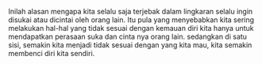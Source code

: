 Inilah alasan mengapa kita selalu saja terjebak dalam lingkaran selalu ingin disukai atau dicintai oleh orang lain. Itu pula yang menyebabkan kita sering melakukan hal-hal yang tidak sesuai dengan kemauan diri kita hanya untuk mendapatkan perasaan suka dan cinta nya orang lain. sedangkan di satu sisi, semakin kita menjadi tidak sesuai dengan yang kita mau, kita semakin membenci diri kita sendiri.